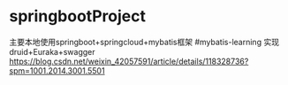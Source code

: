 # springbootProject
主要本地使用springboot+springcloud+mybatis框架
#mybatis-learning  实现druid+Euraka+swagger
https://blog.csdn.net/weixin_42057591/article/details/118328736?spm=1001.2014.3001.5501

